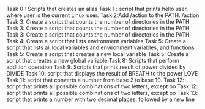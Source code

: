 Task 0 : Scripts that creates an alias
Task 1 :  script that prints hello user, where user is the current Linux user.
Task 2:Add /action to the PATH. /action
Task 3: Create a script that counts the number of directories in the PATH
Task 3: Create a script that counts the number of directories in the PATH
Task 3: Create a script that counts the number of directories in the PATH
Task 4: Create a script that lists environment variables
Task 5: Create a script that lists all local variables and environment variables, and functions
Task 5: Create a script that creates a new local variable
Task 5: Create a script that creates a new global variable
Task 8: Scripts that perform addition operation
Task 9: Scripts that prints result of power divided by DIVIDE
Task 10: script that displays the result of BREATH to the power LOVE
Task 11: script that  converts a number from base 2 to base 10.
Task 12: script that  prints all possible combinations of two letters, except oo
Task 12: script that  prints all possible combinations of two letters, except oo
Task 13: script that  prints  a number with two decimal places, followed by a new line
